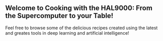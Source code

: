 ## Welcome to Cooking with the HAL9000: From the Supercomputer to your Table!

Feel free to browse some of the delicious recipes created using the latest and greates tools in deep learning and artificial intelligence!

